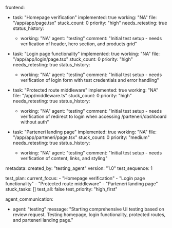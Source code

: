 frontend:
  - task: "Homepage verification"
    implemented: true
    working: "NA"
    file: "/app/app/page.tsx"
    stuck_count: 0
    priority: "high"
    needs_retesting: true
    status_history:
      - working: "NA"
        agent: "testing"
        comment: "Initial test setup - needs verification of header, hero section, and products grid"

  - task: "Login page functionality"
    implemented: true
    working: "NA"
    file: "/app/app/login/page.tsx"
    stuck_count: 0
    priority: "high"
    needs_retesting: true
    status_history:
      - working: "NA"
        agent: "testing"
        comment: "Initial test setup - needs verification of login form with test credentials and error handling"

  - task: "Protected route middleware"
    implemented: true
    working: "NA"
    file: "/app/middleware.ts"
    stuck_count: 0
    priority: "high"
    needs_retesting: true
    status_history:
      - working: "NA"
        agent: "testing"
        comment: "Initial test setup - needs verification of redirect to login when accessing /parteneri/dashboard without auth"

  - task: "Parteneri landing page"
    implemented: true
    working: "NA"
    file: "/app/app/parteneri/page.tsx"
    stuck_count: 0
    priority: "medium"
    needs_retesting: true
    status_history:
      - working: "NA"
        agent: "testing"
        comment: "Initial test setup - needs verification of content, links, and styling"

metadata:
  created_by: "testing_agent"
  version: "1.0"
  test_sequence: 1

test_plan:
  current_focus:
    - "Homepage verification"
    - "Login page functionality"
    - "Protected route middleware"
    - "Parteneri landing page"
  stuck_tasks: []
  test_all: false
  test_priority: "high_first"

agent_communication:
  - agent: "testing"
    message: "Starting comprehensive UI testing based on review request. Testing homepage, login functionality, protected routes, and parteneri landing page."